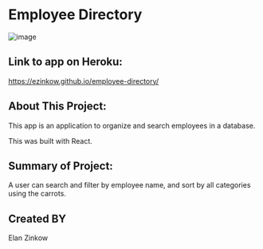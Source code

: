 # Employee Directory

![image](https://user-images.githubusercontent.com/71417500/108948796-c7ee8880-7628-11eb-8736-f91e2ca808a7.png)

## Link to app on Heroku:

https://ezinkow.github.io/employee-directory/

## About This Project:

This app is an application to organize and search employees in a database.

This was built with React.

## Summary of Project:

A user can search and filter by employee name, and sort by all categories using the carrots.

## Created BY

Elan Zinkow
